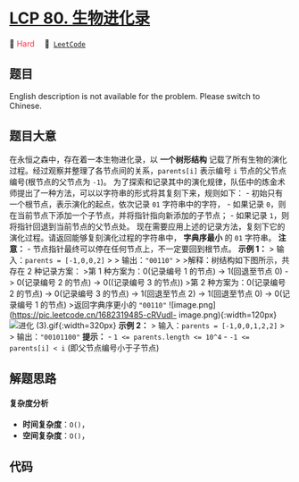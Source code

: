 # [LCP 80. 生物进化录](https://leetcode.cn/problems/qoQAMX)

🔴 <font color=#ff334b>Hard</font>&emsp; 🔗&ensp;[`LeetCode`](https://leetcode.cn/problems/qoQAMX)

## 题目

English description is not available for the problem. Please switch to
Chinese.


## 题目大意

在永恒之森中，存在着一本生物进化录，以 **一个树形结构** 记载了所有生物的演化过程。经过观察并整理了各节点间的关系，`parents[i]` 表示编号
`i` 节点的父节点编号(根节点的父节点为 `-1`)。
为了探索和记录其中的演化规律，队伍中的炼金术师提出了一种方法，可以以字符串的形式将其复刻下来，规则如下： \- 初始只有一个根节点，表示演化的起点，依次记录
`01` 字符串中的字符， \- 如果记录 `0`，则在当前节点下添加一个子节点，并将指针指向新添加的子节点； \- 如果记录
`1`，则将指针回退到当前节点的父节点处。 现在需要应用上述的记录方法，复刻下它的演化过程。请返回能够复刻演化过程的字符串中， **字典序最小** 的
`01` 字符串。 **注意：** \- 节点指针最终可以停在任何节点上，不一定要回到根节点。 **示例 1：** > 输入：`parents =
[-1,0,0,2]` > > 输出：`"00110"` > >解释：树结构如下图所示，共存在 2 种记录方案： >第 1 种方案为：0(记录编号 1
的节点) -> 1(回退至节点 0) -> 0(记录编号 2 的节点) -> 0((记录编号 3 的节点)) >第 2 种方案为：0(记录编号 2 的节点)
-> 0(记录编号 3 的节点) -> 1(回退至节点 2) -> 1(回退至节点 0) -> 0(记录编号 1 的节点) >返回字典序更小的
`"00110"` ![image.png](https://pic.leetcode.cn/1682319485-cRVudI-
image.png){:width=120px}![进化
(3).gif](https://pic.leetcode.cn/1682412701-waHdnm-%E8%BF%9B%E5%8C%96%20\\(3\\).gif){:width=320px}
**示例 2：** > 输入：`parents = [-1,0,0,1,2,2]` > > 输出：`"00101100"` **提示：** \- `1 <=
parents.length <= 10^4` \- `-1 <= parents[i] < i` (即父节点编号小于子节点)


## 解题思路

#### 复杂度分析

- **时间复杂度**：`O()`，
- **空间复杂度**：`O()`，

## 代码

```javascript

```